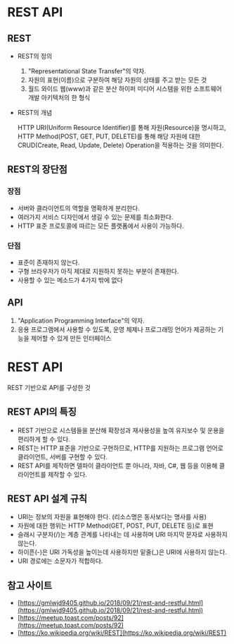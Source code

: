 # REST API

## REST

- REST의 정의
    1. "Representational State Transfer"의 약자. 
    2. 자원의 표현(이름)으로 구분하여 해당 자원의 상태를  주고 받는 모든 것
    3. 월드 와이드 웹(www)과 같은 분산 하이퍼 미디어 시스템을 위한 소프트웨어 개발 아키텍처의 한 형식
- REST의 개념

    HTTP URI(Uniform Resource Identifier)를 통해 자원(Resource)을 명시하고, HTTP Method(POST, GET, PUT, DELETE)를 통해 해당 자원에 대한 CRUD(Create, Read, Update, Delete) Operation을 적용하는 것을 의미한다.

## REST의 장단점

### 장점

- 서버와 클라이언트의 역할을 명확하게 분리한다.
- 여러가지 서비스  디자인에서 생길 수 있는  문제를 최소화한다.
- HTTP 표준 프로토콜에 따르는 모든 플랫폼에서 사용이 가능하다.

### 단점

- 표준이 존재하지 않는다.
- 구형 브라우저가 아직 제대로 지원하지 못하는 부분이 존재한다.
- 사용할 수 있는 메소드가 4가지 밖에 없다

## API

1. "Application Programming Interface"의 약자. 
2. 응용 프로그램에서 사용할 수 있도록, 운영 체제나 프로그래밍 언어가 제공하는 기능을 제어할 수 있게 만든 인터페이스

# REST API

REST 기반으로 API를 구성한 것

## REST API의 특징

- REST 기반으로 시스템들을 분산해  확장성과 재사용성을 높여 유지보수 및 운용을 편리하게 할 수 있다.
- REST는 HTTP 표준을 기반으로 구현하므로, HTTP를 지원하는 프로그램 언어로 클라이언트, 서버를 구현할 수 있다.
- REST API를 제작하면 델파이 클라이언트 뿐 아니라, 자바, C#, 웹 등을 이용해 클라이언트를 제작할 수 있다.

## REST API 설계 규칙

- URI는 정보의 자원을 표현해야 한다. (리소스명은 동사보다는 명사를 사용)
- 자원에 대한 행위는 HTTP Method(GET, POST, PUT, DELETE 등)로 표현
- 슬래시 구분자(/)는 계층 관계를 나타내는 데 사용하며 URI 마지막 문자로 사용하지 않는다.
- 하이픈(-)은 URI 가독성을 높이는데 사용하지만 밑줄(_)은 URI에 사용하지 않는다.
- URI 경로에는 소문자가 적합하다.

## 참고 사이트

- [https://gmlwjd9405.github.io/2018/09/21/rest-and-restful.html](https://gmlwjd9405.github.io/2018/09/21/rest-and-restful.html)
- [https://meetup.toast.com/posts/92](https://meetup.toast.com/posts/92)
- [https://ko.wikipedia.org/wiki/REST](https://ko.wikipedia.org/wiki/REST)